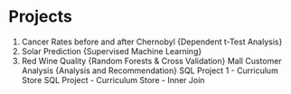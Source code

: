 # Projects

1. Cancer Rates before and after Chernobyl {Dependent t-Test Analysis}
2. Solar Prediction {Supervised Machine Learning}
3. Red Wine Quality {Random Forests & Cross Validation}
Mall Customer Analysis {Analysis and Recommendation}
SQL Project 1 - Curriculum Store
SQL Project - Curriculum Store - Inner Join
